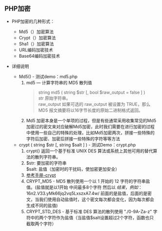 ## PHP加密    
* PHP加密的几种形式：   
	* Md5（）加密算法   
	* Crypt（）加密算法   
	* Sha1（）加密算法   
	* URL编码加密技术   
	* Base64编码加密技术   
 
	
* 详细说明
	* Md5() - 测试demo：md5.php
		1. md5 — 计算字符串的 MD5 散列值  
			> string md5 ( string $str [, bool $raw_output = false ] )  
			> str 原始字符串。   
			> raw_output 如果可选的 raw_output 被设置为 TRUE，那么 MD5 报文摘要将以16字节长度的原始二进制格式返回。
		2. Md5 加密本身是一个单项的过程，但是有些通常采用收集常见的Md5加密过的密文来对应破解Md5加密，此时我们需要在进行加密的过程中使用一些自己的特殊的处理，比如Md5加密两次，拼接一些特殊的字符后加密、加密后拼接一些特殊的字符等等方法  
	* crypt ( string $str [, string $salt ] ) - 测试Demo：crypt.php   
		1. crypt() 返回一个基于标准 UNIX DES 算法或系统上其他可用的替代算法的散列字符串。    
		2. $str: 要加密的字符串   
		   $salt: 盐值（加密时的干扰码，使加密更加安全）   
		3. [参考手册-crypt](http://php.net/manual/zh/function.crypt.php)   
		4. CRYPT_MD5 - MD5 散列使用一个以 $1$ 开始的 12 字符的字符串盐值。(盐值就是以$1$开始 中间最多8个字符 然后以 $结束，例如：$1$6n2.V33.$yMk66jq2vq5LxszxA7.4w/ 前面的是盐值，后面的是密文，当我们使用自动盐值时，这个密文每次都会变化，因为每次都会生成不同的盐值)
		5. CRYPT_STD_DES - 基于标准 DES 算法的散列使用 "./0-9A-Za-z" 字符中的两个字符作为盐值（当盐值$salt设置超过2个字符，函数也只截取两个字符）
